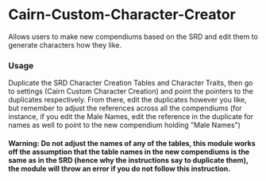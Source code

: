 # Cairn-Custom-Character-Creator
Allows users to make new compendiums based on the SRD and edit them to generate characters how they like.

### Usage
Duplicate the SRD Character Creation Tables and Character Traits, then go to settings (Cairn Custom Character Creation) and point the pointers to the duplicates respectively. From there, edit the duplicates however you like, but remember to adjust the references across all the compendiums (for instance, if you edit the Male Names, edit the reference in the duplicate for names as well to point to the new compendium holding "Male Names")

#### Warning: Do not adjust the names of any of the tables, this module works off the assumption that the table names in the new compendiums is the same as in the SRD (hence why the instructions say to duplicate them), the module will throw an error if you do not follow this instruction.
